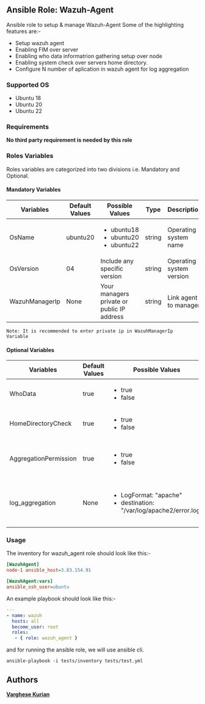## Ansible Role: Wazuh-Agent

Ansible role to setup & manage Wazuh-Agent
Some of the highlighting features are:-

  - Setup wazuh agent
  - Enabling FIM over server
  - Enabling who data informatrion gathering setup over node
  - Enabling system check over servers home directory.
  - Configure N number of aplication in wazuh agent for log aggregation 
 

### Supported OS
- Ubuntu 18 
- Ubuntu 20
- Ubuntu 22

### Requirements

**No third party requirement is needed by this role**

### Roles Variables

Roles variables are categorized into two divisions i.e. Mandatory and Optional.

#### Mandatory Variables

|**Variables**|**Default Values**|**Possible Values**|**Type**|**Description**|
|-------------|------------------|-------------------|--------|---------------|
| OsName | ubuntu20 |<ul><li>ubuntu18</li><li>ubuntu20</li><li>ubuntu22</li></ul>  | string | Operating system name  |
| OsVersion | 04 | Include any specific version | string | Operating system version  |
| WazuhManagerIp | None | Your managers private or public IP address | string | Link agent to manager  |

```
Note: It is recommended to enter private ip in WazuhManagerIp  Variable
```


#### Optional Variables

|**Variables**|**Default Values**|**Possible Values**|**Type**|**Description**|
|-------------|------------------|-------------------|--------|---------------|
| WhoData | true | <ul><li>true</li><li>false</li></ul> | boolean  | To gather Who data information |
| HomeDirectoryCheck | true | <ul><li>true</li><li>false</li></ul> | boolean | To Check the Home directory|
| AggregationPermission | true | <ul><li>true</li><li>false</li></ul> | boolean | To get application data shipped to manager |
| log_aggregation | None | <ul><li>LogFormat: "apache"</li><li>destination: "/var/log/apache2/error.log"</li></ul> | String | You can add multiple apploication name and its path|



### Usage

The inventory for wazuh_agent role should look like this:-

```ini
[WazuhAgent]
node-1 ansible_host=3.83.154.91

[WazuhAgent:vars]
ansible_ssh_user=ubuntu
```


An example playbook should look like this:-

```yaml
---
- name: wazuh
  hosts: all
  become_user: root
  roles:
   - { role: wazuh_agent }
```

and for running the ansible role, we will use ansible cli.

```shell
ansible-playbook -i tests/inventory tests/test.yml
```
## Authors

**[Varghese Kurian](varghese.palamoottil@opstree.com)**
